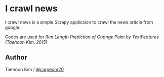 I crawl news
============

I crawl news is a simple Scrapy applicaion to crawl the news article from google.

Codes are used for *Run Length Prediction of Change Point by TextFeatures (Taehoon Kim, 2015)*

Author
------

Taehoon Kim / [@carpedm20](http://carpedm20.github.io/about/)
